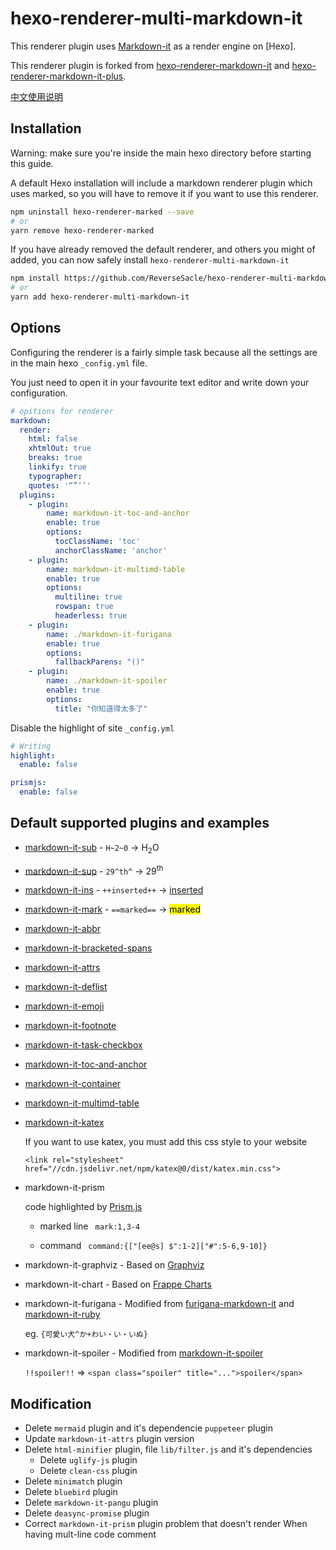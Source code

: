 # hexo-renderer-multi-markdown-it

This renderer plugin uses [Markdown-it](https://github.com/markdown-it/markdown-it) as a render engine on [Hexo]. 

This renderer plugin is forked from [hexo-renderer-markdown-it](https://github.com/hexojs/hexo-renderer-markdown-it) and [hexo-renderer-markdown-it-plus](https://www.npmjs.com/package/hexo-renderer-markdown-it-plus). 

[中文使用说明](https://shoka.lostyu.me/computer-science/note/theme-shoka-doc/)

## Installation
Warning: make sure you're inside the main hexo directory before starting this guide.

A default Hexo installation will include a markdown renderer plugin which uses marked, so you will have to remove it if you want to use this renderer.

```bash
npm uninstall hexo-renderer-marked --save
# or
yarn remove hexo-renderer-marked
```

If you have already removed the default renderer, and others you might of added, you can now safely install `hexo-renderer-multi-markdown-it`

```bash
npm install https://github.com/ReverseSacle/hexo-renderer-multi-markdown-it.git --save
# or
yarn add hexo-renderer-multi-markdown-it
```

## Options

Configuring the renderer is a fairly simple task because all the settings are in the main hexo `_config.yml` file.

You just need to open it in your favourite text editor and write down your configuration.

``` yaml
# opitions for renderer
markdown:
  render:
    html: false
    xhtmlOut: true
    breaks: true
    linkify: true
    typographer: 
    quotes: '“”‘’'
  plugins:
    - plugin:
        name: markdown-it-toc-and-anchor
        enable: true
        options:
          tocClassName: 'toc'
          anchorClassName: 'anchor'
    - plugin:
        name: markdown-it-multimd-table
        enable: true
        options:
          multiline: true
          rowspan: true
          headerless: true
    - plugin:
        name: ./markdown-it-furigana
        enable: true
        options:
          fallbackParens: "()"
    - plugin:
        name: ./markdown-it-spoiler
        enable: true
        options:
          title: "你知道得太多了"
```

Disable the highlight of site `_config.yml`

```yaml
# Writing
highlight:
  enable: false

prismjs:
  enable: false
```

## Default supported plugins and examples

- [markdown-it-sub](https://www.npmjs.com/package/markdown-it-sub) - `H~2~0` → H<sub>2</sub>O
- [markdown-it-sup](https://www.npmjs.com/package/markdown-it-sup) - `29^th^` → 29<sup>th</sup>
- [markdown-it-ins](https://www.npmjs.com/package/markdown-it-ins) - `++inserted++` → <ins>inserted</ins>
- [markdown-it-mark](https://www.npmjs.com/package/markdown-it-mark) - `==marked==` → <mark>marked</mark>
- [markdown-it-abbr](https://www.npmjs.com/package/markdown-it-abbr)
- [markdown-it-bracketed-spans](https://www.npmjs.com/package/markdown-it-bracketed-spans)
- [markdown-it-attrs](https://www.npmjs.com/package/markdown-it-attrs)
- [markdown-it-deflist](https://www.npmjs.com/package/markdown-it-deflist)
- [markdown-it-emoji](https://www.npmjs.com/package/markdown-it-emoji)
- [markdown-it-footnote](https://www.npmjs.com/package/markdown-it-footnote)
- [markdown-it-task-checkbox](https://www.npmjs.com/package/markdown-it-task-checkbox)
- [markdown-it-toc-and-anchor](https://www.npmjs.com/package/markdown-it-toc-and-anchor)
- [markdown-it-container](https://www.npmjs.com/package/markdown-it-container)
- [markdown-it-multimd-table](https://www.npmjs.com/package/markdown-it-multimd-table)
- [markdown-it-katex](https://www.npmjs.com/package/@neilsustc/markdown-it-katex)

  If you want to use katex, you must add this css style to your website
  ```
  <link rel="stylesheet" href="//cdn.jsdelivr.net/npm/katex@0/dist/katex.min.css">
  ```

- markdown-it-prism

  code highlighted by [Prism.js](https://prismjs.com/)

  - marked line ` mark:1,3-4`

  - command ` command:{["[ee@s] $":1-2]["#":5-6,9-10]}`
  
- markdown-it-graphviz - Based on [Graphviz](http://www.graphviz.org/)
  
- markdown-it-chart - Based on [Frappe Charts](https://frappe.io/charts)

- markdown-it-furigana - Modified from [furigana-markdown-it](https://www.npmjs.com/package/furigana-markdown-it) and [markdown-it-ruby](https://www.npmjs.com/package/markdown-it-ruby)
  
  eg. `{可愛い犬^か+わい・い・いぬ}`

- markdown-it-spoiler - Modified from [markdown-it-spoiler](https://www.npmjs.com/package/@traptitech/markdown-it-spoiler)

  `!!spoiler!!`  => `<span class="spoiler" title="...">spoiler</span>`

## Modification

+ Delete `mermaid` plugin and it's dependencie `puppeteer` plugin
+ Update `markdown-it-attrs` plugin version
+ Delete `html-minifier` plugin, file `lib/filter.js` and it's dependencies
  + Delete `uglify-js` plugin
  + Delete `clean-css` plugin
+ Delete `minimatch` plugin
+ Delete `bluebird` plugin
+ Delete `markdown-it-pangu` plugin
+ Delete `deasync-promise` plugin
+ Correct `markdown-it-prism` plugin problem that doesn't render When having mult-line code comment 
